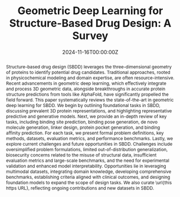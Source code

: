 ---
title: "Geometric Deep Learning for Structure-Based Drug Design: A Survey"
authors:
authors:
  - Zaixi Zhang
  - Jiaxian Yan
  - admin
  - Qi Liu
  - Enhong Chen
  - Mengdi Wang
  - Marinka Zitnik
date: "2024-11-16T00:00:00Z"
doi: ""

# Schedule page publish date (NOT publication's date).
publishDate: "2024-11-16T00:00:00Z"

# Publication type.
# Accepts a single type but formatted as a YAML list (for Hugo requirements).
# Enter a publication type from the CSL standard.
publication_types: ["article"]

# Publication name and optional abbreviated publication name.
publication: ""
publication_short: ""

abstract: Structure-based drug design (SBDD) leverages the three-dimensional geometry of proteins to identify potential drug candidates. Traditional approaches, rooted in physicochemical modeling and domain expertise, are often resource-intensive. Recent advancements in geometric deep learning, which effectively integrate and process 3D geometric data, alongside breakthroughs in accurate protein structure predictions from tools like AlphaFold, have significantly propelled the field forward. This paper systematically reviews the state-of-the-art in geometric deep learning for SBDD. We begin by outlining foundational tasks in SBDD, discussing prevalent 3D protein representations, and highlighting representative predictive and generative models. Next, we provide an in-depth review of key tasks, including binding site prediction, binding pose generation, de novo molecule generation, linker design, protein pocket generation, and binding affinity prediction. For each task, we present formal problem definitions, key methods, datasets, evaluation metrics, and performance benchmarks. Lastly, we explore current challenges and future opportunities in SBDD. Challenges include oversimplified problem formulations, limited out-of-distribution generalization, biosecurity concerns related to the misuse of structural data, insufficient evaluation metrics and large-scale benchmarks, and the need for experimental validation and enhanced model interpretability. Opportunities lie in leveraging multimodal datasets, integrating domain knowledge, developing comprehensive benchmarks, establishing criteria aligned with clinical outcomes, and designing foundation models to expand the scope of design tasks. We also curate \url{this https URL}, reflecting ongoing contributions and new datasets in SBDD.

# Summary. An optional shortened abstract.
summary: This paper systematically reviews the state-of-the-art in geometric deep learning for SBDD. 

tags:
- Structure-Based Drug Design

featured: true

links:
# - name: Custom Link
#   url: http://example.org
url_pdf: https://arxiv.org/abs/2306.11768
url_code: ''
url_dataset: ''
url_poster: ''
url_project: ''
url_slides: ''
url_source: ''
url_video: ''

# Featured image
# To use, add an image named `featured.jpg/png` to your page's folder. 
# image:
#   caption: 'Image credit: [**Unsplash**](https://unsplash.com/photos/s9CC2SKySJM)'
#   focal_point: ""
#   preview_only: false

# Associated Projects (optional).
#   Associate this publication with one or more of your projects.
#   Simply enter your project's folder or file name without extension.
#   E.g. `internal-project` references `content/project/internal-project/index.md`.
#   Otherwise, set `projects: []`.
# projects:
# - internal-project

# Slides (optional).
#   Associate this publication with Markdown slides.
#   Simply enter your slide deck's filename without extension.
#   E.g. `slides: "example"` references `content/slides/example/index.md`.
#   Otherwise, set `slides: ""`.
# slides: example
---